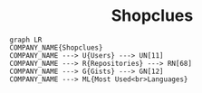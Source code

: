 <h1 align="center">Shopclues</h1>

```mermaid
graph LR
COMPANY_NAME{Shopclues}
COMPANY_NAME ---> U{Users} ---> UN[11]
COMPANY_NAME ---> R{Repositories} ---> RN[68]
COMPANY_NAME ---> G{Gists} ---> GN[12]
COMPANY_NAME ---> ML{Most Used<br>Languages}
```
